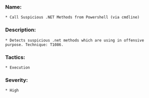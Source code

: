 ### Name:
    * Call Suspicious .NET Methods from Powershell (via cmdline) 
### Description:
    * Detects suspicious .net methods which are using in offensive purpose. Technique: T1086.
### Tactics:
    * Execution
### Severity:
    * High
